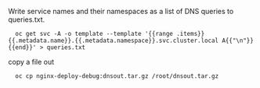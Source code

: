 

Write service names and their namespaces as a list of DNS queries to queries.txt.

```shell
  oc get svc -A -o template --template '{{range .items}}{{.metadata.name}}.{{.metadata.namespace}}.svc.cluster.local A{{"\n"}}{{end}}' > queries.txt
```

copy a file out

```shell
  oc cp nginx-deploy-debug:dnsout.tar.gz /root/dnsout.tar.gz
```